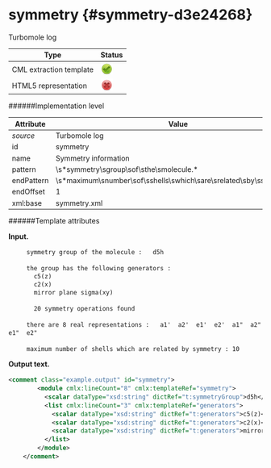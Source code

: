# symmetry {#symmetry-d3e24268}

Turbomole log

| Type                                                                                                                                                                                                  | Status                                                                                                                                                                                                |
|----|----|
| CML extraction template                                                                                                                                                                               | ![](/imgs/Total.png)                                                                                                                                                                                  |
| HTML5 representation                                                                                                                                                                                  | ![](/imgs/None.png)                                                                                                                                                                                   |

######Implementation level

| Attribute                                                                                                                                                                                             | Value                                                                                                                                                                                                 |
|----|----|
| *source*                                                                                                                                                                                              | Turbomole log                                                                                                                                                                                         |
| id                                                                                                                                                                                                    | symmetry                                                                                                                                                                                              |
| name                                                                                                                                                                                                  | Symmetry information                                                                                                                                                                                  |
| pattern                                                                                                                                                                                               | \\s\*symmetry\\sgroup\\sof\\sthe\\smolecule.\*                                                                                                                                                        |
| endPattern                                                                                                                                                                                            | \\s\*maximum\\snumber\\sof\\sshells\\swhich\\sare\\srelated\\sby\\ssymmetry.\*                                                                                                                        |
| endOffset                                                                                                                                                                                             | 1                                                                                                                                                                                                     |
| xml:base                                                                                                                                                                                              | symmetry.xml                                                                                                                                                                                          |

######Template attributes

**Input.**

         symmetry group of the molecule :   d5h
        
         the group has the following generators :
           c5(z)
           c2(x)
           mirror plane sigma(xy)
        
           20 symmetry operations found
        
         there are 8 real representations :   a1'  a2'  e1'  e2'  a1"  a2"  e1"  e2" 
        
         maximum number of shells which are related by symmetry : 10
        

**Output text.**

```xml
<comment class="example.output" id="symmetry">    
        <module cmlx:lineCount="8" cmlx:templateRef="symmetry">
          <scalar dataType="xsd:string" dictRef="t:symmetryGroup">d5h</scalar>
          <list cmlx:lineCount="3" cmlx:templateRef="generators">
            <scalar dataType="xsd:string" dictRef="t:generators">c5(z)</scalar>
            <scalar dataType="xsd:string" dictRef="t:generators">c2(x)</scalar>
            <scalar dataType="xsd:string" dictRef="t:generators">mirror plane sigma(xy)</scalar>
          </list>
        </module>
    </comment>
```
